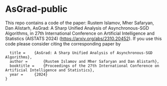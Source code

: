 # AsGrad-public

This repo contains a code of the paper: Rustem Islamov, Mher Safaryan, Dan Alistarh, AsGrad: A Sharp Unified Analysis of Asynchronous-SGD Algorithms, in 27th International Conference on Artificial Intelligence and Statistics (AISTATS 2024) (https://arxiv.org/abs/2310.20452). If you use this code please consider citing the corresponding paper by


```@InProceedings{islamov2023asgrad,
  title = 	 {AsGrad: A Sharp Unified Analysis of Asynchronous-SGD Algorithms},
  author =       {Rustem Islamov and Mher Safaryan and Dan Alistarh},
  booktitle = 	 {Proceedings of the 27th International Conference on Artificial Intelligence and Statistics},
  year = 	 {2024}
}
